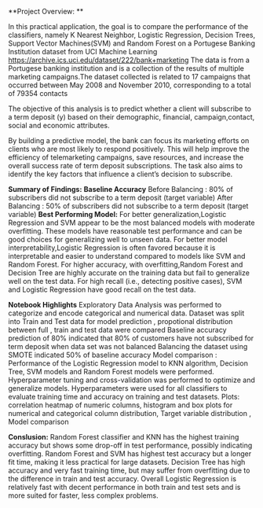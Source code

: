 **Project Overview: **

In this practical application, the goal is to compare the performance of the classifiers, namely K Nearest Neighbor, Logistic Regression, Decision Trees, 
Support Vector Machines(SVM) and Random Forest on a Portugese Banking Institution dataset from UCI Machine Learning 
https://archive.ics.uci.edu/dataset/222/bank+marketing
The data is from a Portugese banking institution and is a collection of the results of multiple marketing campaigns.The dataset collected is related to 17 campaigns 
that occurred between May 2008 and November 2010, corresponding to a total of 79354 contacts 

The objective of this analysis is to predict whether a client will subscribe to a term deposit (y) based on their demographic, financial, campaign,contact, social and 
economic attributes.

By building a predictive model, the bank can focus its marketing efforts on clients who are most likely to respond positively. This will help improve the efficiency of 
telemarketing campaigns, save resources, and increase the overall success rate of term deposit subscriptions. The task also aims to identify the key factors that influence a 
client’s decision to subscribe.

**Summary of Findings:**
**Baseline Accuracy**
 Before Balancing : 80% of subscribers did not subscribe to a term deposit (target variable)
 After Balancing : 50% of subscribers did not subscribe to a term deposit (target variable)
**Best Performing Model:** 
For better generalization,Logistic Regression and SVM appear to be the most balanced models with moderate overfitting. These models have reasonable test performance and can be good choices for generalizing well to unseen data.
For better model interpretability,Logistic Regression is often favored because it is interpretable and easier to understand compared to models like SVM and Random Forest.
For higher accuracy, with overfitting,Random Forest and Decision Tree are highly accurate on the training data but fail to generalize well on the test data.
For high recall (i.e., detecting positive cases), SVM and Logistic Regression have good recall on the test data.

**Notebook Highlights**
Exploratory Data Analysis was performed to categorize and encode categorical and numerical data.
Dataset was split into Train and Test data for model prediction , propotional distribution between full , train and test data were compared
Baseline accuracy prediction of 80% indicated that 80% of customers have not subscribed for term deposit when data set was not balanced
Balancing the dataset using SMOTE indicated 50% of baseline accuracy
Model comparison : Performance of the Logistic Regression model to KNN algorithm, Decision Tree, SVM models and Random Forest models were performed.
Hyperparameter tuning and cross-validation was performed to optimize and generalize models.
Hyperparameters  were used for all classifiers to evaluate training time and accuracy on training and test datasets.
Plots: correlation heatmap of numeric columns, histogram and box plots for numerical and categorical column distribution, Target variable distribution , Model comparison

**Conslusion:**
Random Forest classifier and KNN has the highest training accuracy but shows some drop-off in test performance, possibly indicating overfitting.
Random Forest and SVM has highest test accuracy but a longer fit time, making it less practical for large datasets.
Decision Tree has high accuracy and very fast training time, but may suffer from overfitting due to the difference in train and test accuracy.
Overall Logistic Regression is relatively fast with decent performance in both train and test sets and is more suited for faster, less complex problems.
